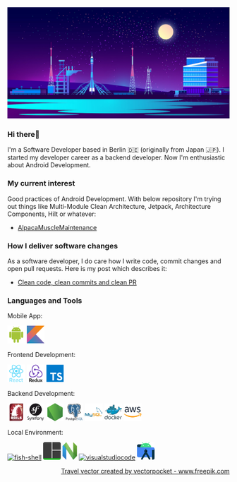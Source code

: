 <img src="./images/spaceport-base-night-with-rocket.jpg" />

### Hi there👋

I'm a Software Developer based in Berlin 🇩🇪 (originally from Japan 🇯🇵). I started my developer career as a backend developer. Now I'm enthusiastic about Android Development.

### My current interest

Good practices of Android Development. With below repository I'm trying out things like Multi-Module Clean Architecture, Jetpack, Architecture Components, Hilt or whatever:

- [AlpacaMuscleMaintenance](https://github.com/alpaca0984/AlpacaMuscleMaintenance)

### How I deliver software changes

As a software developer, I do care how I write code, commit changes and open pull requests. Here is my post which describes it:
- [Clean code, clean commits and clean PR](https://gooogle4747.medium.com/clean-code-clean-commits-and-clean-pr-c401e3ece89c)

### Languages and Tools

Mobile App:

<a href="https://developer.android.com" target="_blank"><img src="https://raw.githubusercontent.com/devicons/devicon/master/icons/android/android-original.svg" alt="android" width="40" height="40"/></a>
<a href="https://kotlinlang.org" target="_blank"><img src="https://raw.githubusercontent.com/devicons/devicon/master/icons/kotlin/kotlin-original.svg" alt="kotlin" width="40" height="40"/></a>

Frontend Development:

<a href="https://reactjs.org/" target="_blank"><img src="https://raw.githubusercontent.com/devicons/devicon/master/icons/react/react-original-wordmark.svg" alt="react" width="40" height="40"/></a>
<a href="https://redux.js.org/" target="_blank"><img src="./images/redux-logo.png" alt="redux" width="40" height="40"/></a>
<a href="https://www.typescriptlang.org/" target="_blank"><img src="https://raw.githubusercontent.com/devicons/devicon/master/icons/typescript/typescript-original.svg" alt="typescript" width="40" height="40"/></a>

Backend Development:

<a href="https://rubyonrails.org" target="_blank"><img src="https://raw.githubusercontent.com/devicons/devicon/master/icons/rails/rails-original-wordmark.svg" alt="rails" width="40" height="40" /></a>
<a href="https://symfony.com/" target="_blank"><img src="https://raw.githubusercontent.com/devicons/devicon/master/icons/symfony/symfony-original-wordmark.svg" alt="symfony" width="40" height="40" /></a>
<a href="https://nodejs.org/" target="_blank"><img src="https://raw.githubusercontent.com/devicons/devicon/master/icons/nodejs/nodejs-original.svg" alt="nodejs" width="40" height="40" /></a>
<a href="https://www.postgresql.org" target="_blank"><img src="https://raw.githubusercontent.com/devicons/devicon/master/icons/postgresql/postgresql-original-wordmark.svg" alt="postgresql" width="40" height="40" /></a>
<a href="https://www.mysql.com/" target="_blank"><img src="https://raw.githubusercontent.com/devicons/devicon/master/icons/mysql/mysql-original-wordmark.svg" alt="mysql" width="40" height="40" /></a>
<a href="https://www.docker.com/" target="_blank"><img src="https://raw.githubusercontent.com/devicons/devicon/master/icons/docker/docker-original-wordmark.svg" alt="docker" width="40" height="40" /></a>
<a href="https://aws.amazon.com" target="_blank"><img src="https://raw.githubusercontent.com/devicons/devicon/master/icons/amazonwebservices/amazonwebservices-original-wordmark.svg" alt="amazonwebservices" width="40" height="40" /></a>

Local Environment:

<a href="https://fishshell.com/" target="_blank"><img src="https://fishshell.com/assets/img/Terminal_Logo2_CRT_Flat.png" alt="fish-shell" width="40" height="40" /></a>
<a href="https://github.com/tmux/tmux/wiki" target="_blank"><img src="./images/tmux-logo.png" alt="tmux" width="40" height="40" /></a>
<a href="https://neovim.io/" target="_blank"><img src="./images/neovim-logo.png" alt="neovim" height="40" /></a>
<a href="https://code.visualstudio.com/" target="_blank"><img src="https://upload.wikimedia.org/wikipedia/commons/thumb/9/9a/Visual_Studio_Code_1.35_icon.svg/64px-Visual_Studio_Code_1.35_icon.svg.png" alt="visualstudiocode" width="40" height="40" /></a>
<a href="https://developer.android.com/studio" target="_blank"><img src="./images/android-studio.svg" alt="androidstudio" width="40" height="40" /></a>

<div align="right"><a href="https://www.freepik.com/vectors/travel">Travel vector created by vectorpocket - www.freepik.com</a></div>
